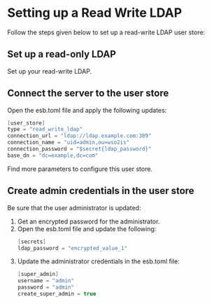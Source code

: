 # Setting up a Read Write LDAP

Follow the steps given below to set up a read-write LDAP user store:

## Set up a read-only LDAP

Set up your read-write LDAP.

## Connect the server to the user store

Open the esb.toml file and apply  the following updates:

```java
[user_store]
type = "read_write_ldap"
connection_url = "ldap://ldap.example.com:389"
connection_name = "uid=admin,ou=wso2is"
connection_password = "$secret{ldap_password}"
base_dn = "dc=example,dc=com"

```
Find more parameters to configure this user store.

## Create admin credentials in the user store

Be sure that the user administrator is updated:

1. Get an encrypted password for the administrator.
2. Open the esb.toml file and update the following:
    ```java
    [secrets]
    ldap_password = "encrypted_value_1"
    ```
3. Update the administrator credentials in the esb.toml file:
   ```java
   [super_admin]
   username = "admin"
   password = "admin"
   create_super_admin = true

   ```